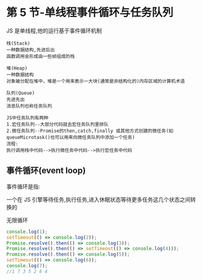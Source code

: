 # 第 5 节-单线程事件循环与任务队列

JS 是单线程,他的运行基于事件循环机制

```
栈(Stack)
一种数据结构,先进后出
函数调用会形成由一些帧组成的栈

堆(Heap)
一种数据结构
对象被分配在堆中，堆是一个用来表示一大块(通常是非结构化的)内存区域的计算机术语

队列(Queue)
先进先出
消息队列也称任务队列

JS中任务队列有两种
1.宏任务队列--大部分代码就去宏任务队列里排队
2.微任务队列--Promise的then,catch,finally 或其他方式创建的微任务(如queueMicrotask()也可以用来向微任务队列中添加一个任务)
流程:
执行调用栈中代码-->执行微任务中代码-->执行宏任务中代码
```

## 事件循环(event loop)

事件循环是指:

一个在 JS 引擎等待任务,执行任务,进入休眠状态等待更多任务这几个状态之间转换的

无限循环

```javascript
console.log(1);
setTimeout(() => console.log(2));
Promise.resolve().then(() => console.log(3));
Promise.resolve().then(() => setTimeout(() => console.log(4)));
Promise.resolve().then(() => console.log(5));
setTimeout(() => console.log(6));
console.log(7);
//1 7 3 5 2 6 4
```
